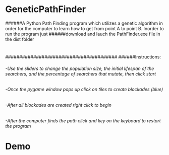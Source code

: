 # GeneticPathFinder
######A Python Path Finding program which utilizes a genetic algorithm in order for the computer to learn how to get from point A to point B. Inorder to run the program just ######download and lauch the PathFinder.exe file in the dist folder
#
########################################
######Instructions:
######  -Use the sliders to change the population size, the initial lifespan of the searchers, and the percentage of searchers that mutate, then click start
######  -Once the pygame window pops up click on tiles to create blockades (blue)
######  -After all blockades are created right click to begin
######  -After the computer finds the path click and key on the keyboard to restart the program
#
#
# Demo
#
